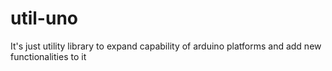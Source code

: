 # util-uno
It's just utility library to expand capability of arduino platforms and add new functionalities to it
